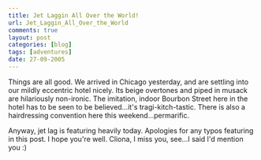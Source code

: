 ```yaml
---
title: Jet Laggin All Over the World!
url: Jet_Laggin_All_Over_the_World
comments: true
layout: post
categories: [blog]
tags: [adventures]
date: 27-09-2005
---
```

<p class="intro"></p>
Things are all good. We arrived in Chicago yesterday, and are settling into our mildly eccentric hotel nicely. Its beige overtones and piped in musack are hilariously non-ironic. The imitation, indoor Bourbon Street here in the hotel has to be seen to be believed&#8230;it's tragi-kitch-tastic. There is also a hairdressing convention here this weekend&#8230;permarific.

Anyway, jet lag is featuring heavily today. Apologies for any typos featuring in this post. I hope you're well. Cliona, I miss you, see&#8230;I said I'd mention you :)

